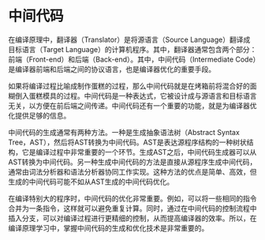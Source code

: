 # 中间代码
在编译原理中，翻译器（Translator）是将源语言（Source Language）翻译成目标语言（Target Language）的计算机程序。其中，翻译器通常包含两个部分：前端（Front-end）和后端（Back-end）。其中，中间代码（Intermediate Code）是编译器前端和后端之间的协议语言，也是编译器优化的重要手段。

如果将编译过程比喻成制作蛋糕的过程，那么中间代码就是在烤箱前将混合好的面糊倒入蛋糕模具的过程。中间代码是一种表达式，它被设计成与源语言和目标语言无关，以方便在前后端之间传递。中间代码还有一个重要的功能，就是为编译器优化提供足够的信息。

中间代码的生成通常有两种方法。一种是生成抽象语法树（Abstract Syntax Tree，AST），然后将AST转换为中间代码。AST是表达源程序结构的一种树状结构，它是编译过程中非常重要的一个环节。生成AST之后，中间代码生成器可以从AST转换为中间代码。另一种生成中间代码的方法是直接从源程序生成中间代码，通常由词法分析器和语法分析器协同工作实现。这种方法的优点是简单、高效，但生成的中间代码可能不如从AST生成的中间代码优化。

在编译特别大的程序时，中间代码的优化非常重要。例如，可以将一些相同的指令合并为一条指令，这样就可以避免重复计算。同时，通过在中间代码的控制流程中插入分支，可以对编译过程进行更精细的控制，从而提高编译器的效率。所以，在编译原理学习中，掌握中间代码的生成和优化技术是非常重要的。